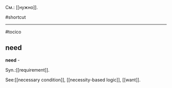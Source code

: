 См.: [[нужно]].

#shortcut




<hr/>

#tocico

## need

<b>need</b> - 


Syn.:[[requirement]].



See:[[necessary condition]], [[necessity-based logic]], [[want]].
